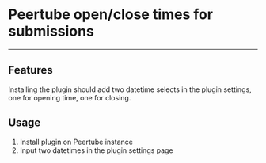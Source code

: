 # Peertube open/close times for submissions

---

## Features
Installing the plugin should add two datetime selects in the plugin settings, one for opening time, one for closing.


## Usage
1. Install plugin on Peertube instance
2. Input two datetimes in the plugin settings page
